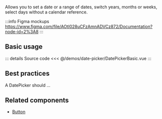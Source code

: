 Allows you to set a date or a range of dates, switch years, months or weeks, select days without a calendar reference.

:::info Figma mockups
https://www.figma.com/file/AOtI028uCFzAmnADVCz872/Documentation?node-id=2%3A8
:::

## Basic usage

<DatePickerBasic />

::: details Source code
<<< @/demos/date-picker/DatePickerBasic.vue
:::

## Best practices

A DatePicker should ...

## Related components

- [Button](/components/button/button.doc)
